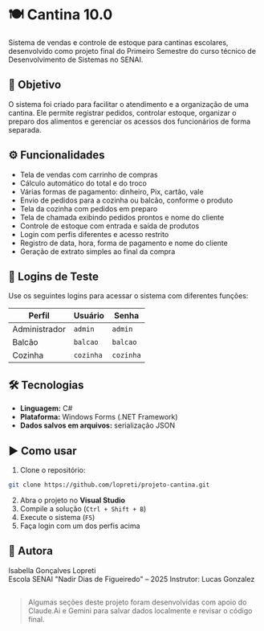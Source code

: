 
# 🍽️ Cantina 10.0

Sistema de vendas e controle de estoque para cantinas escolares, desenvolvido como projeto final do Primeiro Semestre do curso técnico de Desenvolvimento de Sistemas no SENAI.

## 📌 Objetivo

O sistema foi criado para facilitar o atendimento e a organização de uma cantina. Ele permite registrar pedidos, controlar estoque, organizar o preparo dos alimentos e gerenciar os acessos dos funcionários de forma separada.

## ⚙️ Funcionalidades

- Tela de vendas com carrinho de compras
- Cálculo automático do total e do troco
- Várias formas de pagamento: dinheiro, Pix, cartão, vale
- Envio de pedidos para a cozinha ou balcão, conforme o produto
- Tela da cozinha com pedidos em preparo
- Tela de chamada exibindo pedidos prontos e nome do cliente
- Controle de estoque com entrada e saída de produtos
- Login com perfis diferentes e acesso restrito
- Registro de data, hora, forma de pagamento e nome do cliente
- Geração de extrato simples ao final da compra

## 🔐 Logins de Teste

Use os seguintes logins para acessar o sistema com diferentes funções:

| Perfil       |  Usuário     | Senha        |
|--------------|--------------|--------------|
| Administrador|  `admin`     | `admin`      |
| Balcão       |  `balcao`    | `balcao`     |
| Cozinha      |  `cozinha`   | `cozinha`    |

## 🛠️ Tecnologias

- **Linguagem:** C#
- **Plataforma:** Windows Forms (.NET Framework)
- **Dados salvos em arquivos:** serialização JSON

## ▶️ Como usar

1. Clone o repositório:
```bash
git clone https://github.com/lopreti/projeto-cantina.git
```

2. Abra o projeto no **Visual Studio**  
3. Compile a solução (`Ctrl + Shift + B`)  
4. Execute o sistema (`F5`)  
5. Faça login com um dos perfis acima

## 👤 Autora

Isabella Gonçalves Lopreti  
Escola SENAI "Nadir Dias de Figueiredo" – 2025
Instrutor: Lucas Gonzalez

##
> Algumas seções deste projeto foram desenvolvidas com apoio do Claude.Ai e Gemini para salvar dados localmente e revisar o código final.
